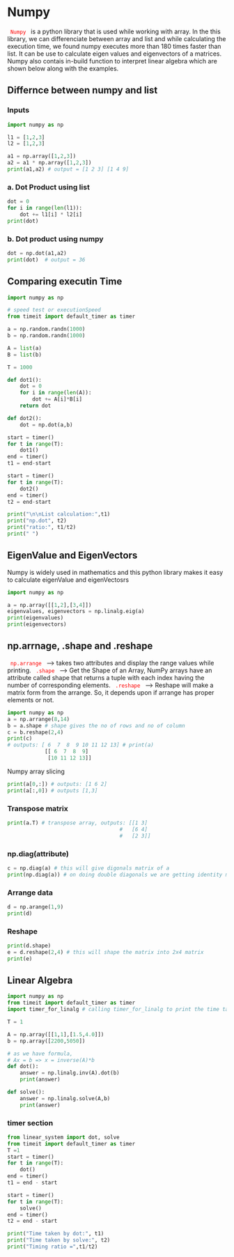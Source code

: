 # Numpy
<code style="color: red"> Numpy </code>
is a python library that is used while working with array. In the this library, we can differenciate between array and list and while calculating the execution time, we found numpy executes more than 180 times faster than list. It can be use to calculate eigen values and eigenvectors of a matrices. Numpy also contais in-build function to interpret linear algebra which are shown below along with the examples.

## Differnce between numpy and list

### Inputs
```python
import numpy as np 

l1 = [1,2,3]
l2 = [1,2,3]

a1 = np.array([1,2,3])
a2 = a1 * np.array([1,2,3])
print(a1,a2) # output = [1 2 3] [1 4 9]
```
### a. Dot Product using list
```python
dot = 0
for i in range(len(l1)):
    dot += l1[i] * l2[i]
print(dot)
```
### b. Dot product using numpy
```python
dot = np.dot(a1,a2)
print(dot)  # output = 36
```
## Comparing executin Time
```python
import numpy as np 

# speed test or executionSpeed
from timeit import default_timer as timer 

a = np.random.randn(1000)
b = np.random.randn(1000)

A = list(a)
B = list(b)

T = 1000

def dot1():
    dot = 0
    for i in range(len(A)):
        dot += A[i]*B[i]
    return dot

def dot2():
    dot = np.dot(a,b)

start = timer()
for t in range(T):
    dot1()
end = timer()
t1 = end-start

start = timer()
for t in range(T):
    dot2()
end = timer()
t2 = end-start

print("\n\nList calculation:",t1)
print("np.dot", t2)
print("ratio:", t1/t2)
print(" ")
```
## EigenValue and EigenVectors
Numpy is widely used in mathematics and this python library makes it easy to calculate eigenValue and eigenVectosrs
```python
import numpy as np 

a = np.array([[1,2],[3,4]])
eigenvalues, eigenvectors = np.linalg.eig(a)
print(eigenvalues)
print(eigenvectors)
```
## np.arrnage, .shape and .reshape
<code style="color: red"> np.arrange </code> --> takes two attributes and display the range values while printing.
<code style="color: red"> .shape </code> --> Get the Shape of an Array​​, NumPy arrays have an attribute called shape that returns a tuple with each index having the number of corresponding elements.
<code style="color: red"> .reshape </code> --> Reshape will make a matrix form from the arrange. So, it depends upon if arrange has proper elements or not.
```python
import numpy as np 
a = np.arrange(8,14)
b = a.shape # shape gives the no of rows and no of column
c = b.reshape(2,4)
print(c)
# outputs: [ 6  7  8  9 10 11 12 13] # print(a)
            [[ 6  7  8  9]
             [10 11 12 13]]
```
Numpy array slicing
```python
print(a[0,:]) # outputs: [1 6 2]
print(a[:,0]) # outputs [1,3]
```
### Transpose matrix
```python
print(a.T) # transpose array, outputs: [[1 3]
                                    #   [6 4]
                                    #   [2 3]]
```
### np.diag(attribute)
```python
c = np.diag(a) # this will give digonals matrix of a
print(np.diag(a)) # on doing double diagonals we are getting identity matrix  
```
### Arrange data
```python
d = np.arange(1,9)
print(d)
```
### Reshape 
```python
print(d.shape)
e = d.reshape(2,4) # this will shape the matrix into 2x4 matrix
print(e)
```
## Linear Algebra
```python
import numpy as np 
from timeit import default_timer as timer 
import timer_for_linalg # calling timer_for_linalg to print the time taken by each methods

T = 1

A = np.array([[1,1],[1.5,4.0]])
b = np.array([2200,5050])

# as we have formula, 
# Ax = b => x = inverse(A)*b
def dot():
    answer = np.linalg.inv(A).dot(b)
    print(answer)

def solve():
    answer = np.linalg.solve(A,b)
    print(answer)
```
### timer section
```python
from linear_system import dot, solve
from timeit import default_timer as timer 
T =1
start = timer()
for t in range(T):
    dot()
end = timer()
t1 = end - start

start = timer()
for t in range(T):
    solve()
end = timer()
t2 = end - start

print("Time taken by dot:", t1)
print("Time taken by solve:", t2)
print("Timing ratio =",t1/t2)
```
